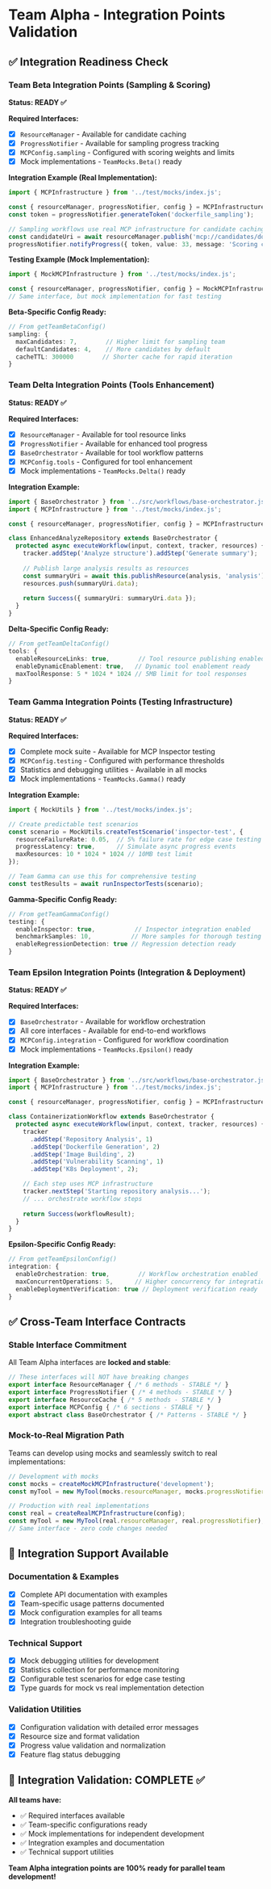 # Team Alpha - Integration Points Validation

## ✅ Integration Readiness Check

### Team Beta Integration Points (Sampling & Scoring)
**Status: READY ✅**

**Required Interfaces:**
- [x] `ResourceManager` - Available for candidate caching
- [x] `ProgressNotifier` - Available for sampling progress tracking
- [x] `MCPConfig.sampling` - Configured with scoring weights and limits
- [x] Mock implementations - `TeamMocks.Beta()` ready

**Integration Example (Real Implementation):**
```typescript
import { MCPInfrastructure } from '../test/mocks/index.js';

const { resourceManager, progressNotifier, config } = MCPInfrastructure.sampling();
const token = progressNotifier.generateToken('dockerfile_sampling');

// Sampling workflows use real MCP infrastructure for candidate caching
const candidateUri = await resourceManager.publish('mcp://candidates/dockerfile-1', content);
progressNotifier.notifyProgress({ token, value: 33, message: 'Scoring candidates...' });
```

**Testing Example (Mock Implementation):**
```typescript
import { MockMCPInfrastructure } from '../test/mocks/index.js';

const { resourceManager, progressNotifier, config } = MockMCPInfrastructure.fast();
// Same interface, but mock implementation for fast testing
```

**Beta-Specific Config Ready:**
```typescript
// From getTeamBetaConfig()
sampling: {
  maxCandidates: 7,        // Higher limit for sampling team
  defaultCandidates: 4,    // More candidates by default  
  cacheTTL: 300000        // Shorter cache for rapid iteration
}
```

### Team Delta Integration Points (Tools Enhancement)  
**Status: READY ✅**

**Required Interfaces:**
- [x] `ResourceManager` - Available for tool resource links
- [x] `ProgressNotifier` - Available for enhanced tool progress
- [x] `BaseOrchestrator` - Available for tool workflow patterns
- [x] `MCPConfig.tools` - Configured for tool enhancement
- [x] Mock implementations - `TeamMocks.Delta()` ready

**Integration Example:**
```typescript
import { BaseOrchestrator } from '../src/workflows/base-orchestrator.js';
import { MCPInfrastructure } from '../test/mocks/index.js';

const { resourceManager, progressNotifier, config } = MCPInfrastructure.tooling();

class EnhancedAnalyzeRepository extends BaseOrchestrator {
  protected async executeWorkflow(input, context, tracker, resources) {
    tracker.addStep('Analyze structure').addStep('Generate summary');
    
    // Publish large analysis results as resources
    const summaryUri = await this.publishResource(analysis, 'analysis');
    resources.push(summaryUri.data);
    
    return Success({ summaryUri: summaryUri.data });
  }
}
```

**Delta-Specific Config Ready:**
```typescript
// From getTeamDeltaConfig()  
tools: {
  enableResourceLinks: true,        // Tool resource publishing enabled
  enableDynamicEnablement: true,   // Dynamic tool enablement ready
  maxToolResponse: 5 * 1024 * 1024 // 5MB limit for tool responses
}
```

### Team Gamma Integration Points (Testing Infrastructure)
**Status: READY ✅**

**Required Interfaces:**
- [x] Complete mock suite - Available for MCP Inspector testing
- [x] `MCPConfig.testing` - Configured with performance thresholds
- [x] Statistics and debugging utilities - Available in all mocks
- [x] Mock implementations - `TeamMocks.Gamma()` ready

**Integration Example:**
```typescript
import { MockUtils } from '../test/mocks/index.js';

// Create predictable test scenarios
const scenario = MockUtils.createTestScenario('inspector-test', {
  resourceFailureRate: 0.05,  // 5% failure rate for edge case testing
  progressLatency: true,      // Simulate async progress events
  maxResources: 10 * 1024 * 1024 // 10MB test limit
});

// Team Gamma can use this for comprehensive testing
const testResults = await runInspectorTests(scenario);
```

**Gamma-Specific Config Ready:**
```typescript
// From getTeamGammaConfig()
testing: {
  enableInspector: true,           // Inspector integration enabled
  benchmarkSamples: 10,           // More samples for thorough testing
  enableRegressionDetection: true // Regression detection ready
}
```

### Team Epsilon Integration Points (Integration & Deployment)
**Status: READY ✅**

**Required Interfaces:**
- [x] `BaseOrchestrator` - Available for workflow orchestration
- [x] All core interfaces - Available for end-to-end workflows
- [x] `MCPConfig.integration` - Configured for workflow coordination
- [x] Mock implementations - `TeamMocks.Epsilon()` ready

**Integration Example:**
```typescript
import { BaseOrchestrator } from '../src/workflows/base-orchestrator.js';
import { MCPInfrastructure } from '../test/mocks/index.js';

const { resourceManager, progressNotifier, config } = MCPInfrastructure.integration();

class ContainerizationWorkflow extends BaseOrchestrator {
  protected async executeWorkflow(input, context, tracker, resources) {
    tracker
      .addStep('Repository Analysis', 1)
      .addStep('Dockerfile Generation', 2) 
      .addStep('Image Building', 2)
      .addStep('Vulnerability Scanning', 1)
      .addStep('K8s Deployment', 2);

    // Each step uses MCP infrastructure
    tracker.nextStep('Starting repository analysis...');
    // ... orchestrate workflow steps
    
    return Success(workflowResult);
  }
}
```

**Epsilon-Specific Config Ready:**
```typescript  
// From getTeamEpsilonConfig()
integration: {
  enableOrchestration: true,        // Workflow orchestration enabled
  maxConcurrentOperations: 5,      // Higher concurrency for integration
  enableDeploymentVerification: true // Deployment verification ready
}
```

## ✅ Cross-Team Interface Contracts

### Stable Interface Commitment
All Team Alpha interfaces are **locked and stable**:

```typescript
// These interfaces will NOT have breaking changes
export interface ResourceManager { /* 6 methods - STABLE */ }
export interface ProgressNotifier { /* 4 methods - STABLE */ }  
export interface ResourceCache { /* 5 methods - STABLE */ }
export interface MCPConfig { /* 6 sections - STABLE */ }
export abstract class BaseOrchestrator { /* Patterns - STABLE */ }
```

### Mock-to-Real Migration Path
Teams can develop using mocks and seamlessly switch to real implementations:

```typescript
// Development with mocks
const mocks = createMockMCPInfrastructure('development');
const myTool = new MyTool(mocks.resourceManager, mocks.progressNotifier);

// Production with real implementations  
const real = createRealMCPInfrastructure(config);
const myTool = new MyTool(real.resourceManager, real.progressNotifier);
// Same interface - zero code changes needed
```

## 🔧 Integration Support Available

### Documentation & Examples
- [x] Complete API documentation with examples
- [x] Team-specific usage patterns documented
- [x] Mock configuration examples for all teams
- [x] Integration troubleshooting guide

### Technical Support  
- [x] Mock debugging utilities for development
- [x] Statistics collection for performance monitoring
- [x] Configurable test scenarios for edge case testing
- [x] Type guards for mock vs real implementation detection

### Validation Utilities
- [x] Configuration validation with detailed error messages
- [x] Resource size and format validation
- [x] Progress value validation and normalization
- [x] Feature flag status debugging

## 🎉 Integration Validation: COMPLETE ✅

**All teams have:**
- ✅ Required interfaces available
- ✅ Team-specific configurations ready
- ✅ Mock implementations for independent development  
- ✅ Integration examples and documentation
- ✅ Technical support utilities

**Team Alpha integration points are 100% ready for parallel team development!**